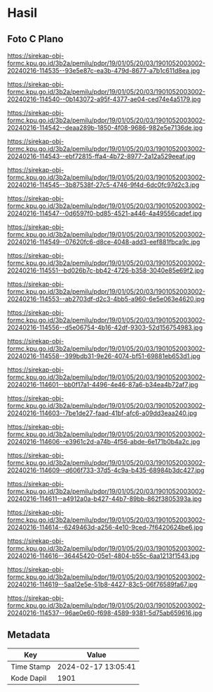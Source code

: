 # Hasil

## Foto C Plano

https://sirekap-obj-formc.kpu.go.id/3b2a/pemilu/pdpr/19/01/05/20/03/1901052003002-20240216-114535--93e5e87c-ea3b-479d-8677-a7b1c611d8ea.jpg

https://sirekap-obj-formc.kpu.go.id/3b2a/pemilu/pdpr/19/01/05/20/03/1901052003002-20240216-114540--0b143072-a95f-4377-ae04-ced74e4a5179.jpg

https://sirekap-obj-formc.kpu.go.id/3b2a/pemilu/pdpr/19/01/05/20/03/1901052003002-20240216-114542--deaa289b-1850-4f08-9686-982e5e7136de.jpg

https://sirekap-obj-formc.kpu.go.id/3b2a/pemilu/pdpr/19/01/05/20/03/1901052003002-20240216-114543--ebf72815-ffa4-4b72-8977-2a12a529eeaf.jpg

https://sirekap-obj-formc.kpu.go.id/3b2a/pemilu/pdpr/19/01/05/20/03/1901052003002-20240216-114545--3b87538f-27c5-4746-9f4d-6dc0fc97d2c3.jpg

https://sirekap-obj-formc.kpu.go.id/3b2a/pemilu/pdpr/19/01/05/20/03/1901052003002-20240216-114547--0d6597f0-bd85-4521-a446-4a49556cadef.jpg

https://sirekap-obj-formc.kpu.go.id/3b2a/pemilu/pdpr/19/01/05/20/03/1901052003002-20240216-114549--07620fc6-d8ce-4048-add3-eef881fbca9c.jpg

https://sirekap-obj-formc.kpu.go.id/3b2a/pemilu/pdpr/19/01/05/20/03/1901052003002-20240216-114551--bd026b7c-bb42-4726-b358-3040e85e69f2.jpg

https://sirekap-obj-formc.kpu.go.id/3b2a/pemilu/pdpr/19/01/05/20/03/1901052003002-20240216-114553--ab2703df-d2c3-4bb5-a960-6e5e063e4620.jpg

https://sirekap-obj-formc.kpu.go.id/3b2a/pemilu/pdpr/19/01/05/20/03/1901052003002-20240216-114556--d5e06754-4b16-42df-9303-52d156754983.jpg

https://sirekap-obj-formc.kpu.go.id/3b2a/pemilu/pdpr/19/01/05/20/03/1901052003002-20240216-114558--399bdb31-9e26-4074-bf51-69881eb653d1.jpg

https://sirekap-obj-formc.kpu.go.id/3b2a/pemilu/pdpr/19/01/05/20/03/1901052003002-20240216-114601--bb0f17a1-4496-4e46-87a6-b34ea4b72af7.jpg

https://sirekap-obj-formc.kpu.go.id/3b2a/pemilu/pdpr/19/01/05/20/03/1901052003002-20240216-114603--7be1de27-faad-41bf-afc6-a09dd3eaa240.jpg

https://sirekap-obj-formc.kpu.go.id/3b2a/pemilu/pdpr/19/01/05/20/03/1901052003002-20240216-114606--e3961c2d-a74b-4f56-abde-6e171b0b4a2c.jpg

https://sirekap-obj-formc.kpu.go.id/3b2a/pemilu/pdpr/19/01/05/20/03/1901052003002-20240216-114609--d606f733-37d5-4c9a-b435-68984b3dc427.jpg

https://sirekap-obj-formc.kpu.go.id/3b2a/pemilu/pdpr/19/01/05/20/03/1901052003002-20240216-114611--a4912a0a-b427-44b7-89bb-862f3805393a.jpg

https://sirekap-obj-formc.kpu.go.id/3b2a/pemilu/pdpr/19/01/05/20/03/1901052003002-20240216-114614--6249463d-a256-4e10-9ced-7f6420624be6.jpg

https://sirekap-obj-formc.kpu.go.id/3b2a/pemilu/pdpr/19/01/05/20/03/1901052003002-20240216-114616--36445420-05e1-4804-b55c-6aa1213f1543.jpg

https://sirekap-obj-formc.kpu.go.id/3b2a/pemilu/pdpr/19/01/05/20/03/1901052003002-20240216-114619--5aa12e5e-51b8-4427-83c5-06f76589fa67.jpg

https://sirekap-obj-formc.kpu.go.id/3b2a/pemilu/pdpr/19/01/05/20/03/1901052003002-20240216-114537--96ae0e60-f698-4589-9381-5d75ab659616.jpg


## Metadata

| Key        | Value               |
| ---------- | ------------------- |
| Time Stamp | 2024-02-17 13:05:41 |
| Kode Dapil | 1901                |



